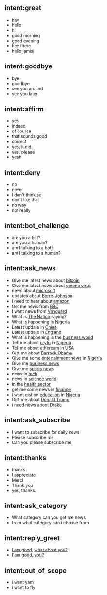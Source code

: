 ## intent:greet
- hey
- hello
- hi
- good morning
- good evening
- hey there
- hello jamisi

## intent:goodbye
- bye
- goodbye
- see you around
- see you later

## intent:affirm
- yes
- indeed
- of course
- that sounds good
- correct
- yes, it did.
- yes, please
- yeah

## intent:deny
- no
- never
- I don't think so
- don't like that
- no way
- not really

## intent:bot_challenge
- are you a bot?
- are you a human?
- am I talking to a bot?
- am I talking to a human?

## intent:ask_news
- Give me latest news about [bitcoin](query)
- Give me latest news about [corona virus](query)
- news about [microsoft](query)
- updates about [Borris Johnson](query)
- I need to hear about [amazon](query)
- Get me news from [BBC](source)
- I want news from [Vanguard](source)
- What is [The Nation](source) saying?
- What is happening in [Nigeria](country)
- Latest update in [China](country)
- Latest update in [England](country)
- What is happening in the [business world](category)
- Tell me about [cryto](query) in [Nigeria](country)
- Tell me about [ethereum](query) in [USA](country)
- Gist me about [Barrack Obama](query)
- Give me some [entertainment news](category) in [Nigeria](country)
- Give me [business news](category)
- Give me [sports news](category)
- news in [tech](category)
- news in [science world](category)
- in the [health sector](category)
- get me some news in [finance](category)
- i want gist on [education](query) in [Nigeria](country)
- Gist me about [Donald Trump](query)
- i need news about [Drake](query)

## intent:ask_subscribe
- I want to subscribe for daily news
- Please subscribe me
- Can you please subscribe me

## intent:thanks
- thanks
- I appreciate
- Merci
- Thank you
- yes, thanks.

## intent:ask_category
- What category can you get me news
- from what category can i choose from

## intent:reply_greet
- [I am good](mood_great), [what about you?](return_greet)
- [I'am good](mood_great), [you?](return_greet)

## intent:out_of_scope
- i want yam
- i want to fly
